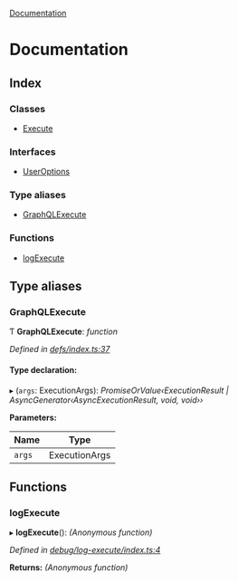 [Documentation](README.md)

# Documentation

## Index

### Classes

* [Execute](classes/execute.md)

### Interfaces

* [UserOptions](interfaces/useroptions.md)

### Type aliases

* [GraphQLExecute](README.md#graphqlexecute)

### Functions

* [logExecute](README.md#logexecute)

## Type aliases

###  GraphQLExecute

Ƭ **GraphQLExecute**: *function*

*Defined in [defs/index.ts:37](https://github.com/badbatch/graphql-box/blob/05751bfd/packages/execute/src/defs/index.ts#L37)*

#### Type declaration:

▸ (`args`: ExecutionArgs): *PromiseOrValue‹ExecutionResult | AsyncGenerator‹AsyncExecutionResult, void, void››*

**Parameters:**

Name | Type |
------ | ------ |
`args` | ExecutionArgs |

## Functions

###  logExecute

▸ **logExecute**(): *(Anonymous function)*

*Defined in [debug/log-execute/index.ts:4](https://github.com/badbatch/graphql-box/blob/05751bfd/packages/execute/src/debug/log-execute/index.ts#L4)*

**Returns:** *(Anonymous function)*
